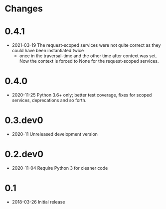 Changes
=======

0.4.1
=====

* 2021-03-19 The request-scoped services were not quite correct as they could have been instantiated twice
  - once in the traversal-time and the other time after context was set. Now the context is forced to None
  for the request-scoped services.

0.4.0
=====

* 2020-11-25 Python 3.6+ only; better test coverage, fixes for scoped services, deprecations and so forth.

0.3.dev0
========

* 2020-11 Unreleased development version


0.2.dev0
========

* 2020-11-04 Require Python 3 for cleaner code

0.1
===

* 2018-03-26 Initial release
